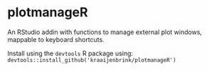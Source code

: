# plotmanageR

An RStudio addin with functions to manage external plot windows, mappable to keyboard shortcuts.


Install using the `devtools` R package using:  
`devtools::install_github('kraaijenbrink/plotmanageR')`
